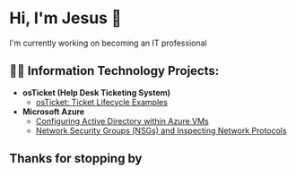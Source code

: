 
<h1>Hi, I'm Jesus 👋</h1>
I'm currently working on becoming an IT professional

<h2>👨‍💻 Information Technology Projects:</h2>

- <b>osTicket (Help Desk Ticketing System)</b>
  - [osTicket: Ticket Lifecycle Examples](https://github.com/AndresJFlores/osticket-examples)
- <b>Microsoft Azure</b>
  - [Configuring Active Directory within Azure VMs](https://github.com/joshmadakorcc/configure-ad)
  - [Network Security Groups (NSGs) and Inspecting Network Protocols](https://github.com/joshmadakorcc/azure-network-protocols)

<h2>Thanks for stopping by</h2>
<!--
**AndresJFlores/AndresJFlores** is a ✨ _special_ ✨ repository because its `README.md` (this file) appears on your GitHub profile.

Here are some ideas to get you started:

- 🔭 I’m currently working on ...
- 🌱 I’m currently learning ...
- 👯 I’m looking to collaborate on ...
- 🤔 I’m looking for help with ...
- 💬 Ask me about ...
- 📫 How to reach me: ...
- 😄 Pronouns: ...
- ⚡ Fun fact: ...
-->

